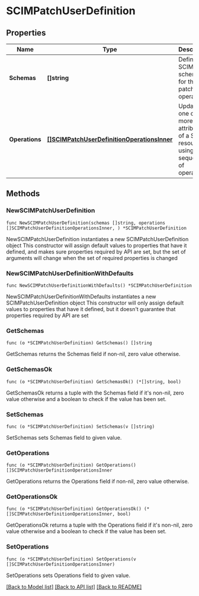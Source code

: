 # SCIMPatchUserDefinition

## Properties

Name | Type | Description | Notes
------------ | ------------- | ------------- | -------------
**Schemas** | **[]string** | Defines the SCIM schemas for the patch operation | 
**Operations** | [**[]SCIMPatchUserDefinitionOperationsInner**](SCIMPatchUserDefinitionOperationsInner.md) | Updates one or more attributes of a SCIM resource using a sequence of operations | 

## Methods

### NewSCIMPatchUserDefinition

`func NewSCIMPatchUserDefinition(schemas []string, operations []SCIMPatchUserDefinitionOperationsInner, ) *SCIMPatchUserDefinition`

NewSCIMPatchUserDefinition instantiates a new SCIMPatchUserDefinition object
This constructor will assign default values to properties that have it defined,
and makes sure properties required by API are set, but the set of arguments
will change when the set of required properties is changed

### NewSCIMPatchUserDefinitionWithDefaults

`func NewSCIMPatchUserDefinitionWithDefaults() *SCIMPatchUserDefinition`

NewSCIMPatchUserDefinitionWithDefaults instantiates a new SCIMPatchUserDefinition object
This constructor will only assign default values to properties that have it defined,
but it doesn't guarantee that properties required by API are set

### GetSchemas

`func (o *SCIMPatchUserDefinition) GetSchemas() []string`

GetSchemas returns the Schemas field if non-nil, zero value otherwise.

### GetSchemasOk

`func (o *SCIMPatchUserDefinition) GetSchemasOk() (*[]string, bool)`

GetSchemasOk returns a tuple with the Schemas field if it's non-nil, zero value otherwise
and a boolean to check if the value has been set.

### SetSchemas

`func (o *SCIMPatchUserDefinition) SetSchemas(v []string)`

SetSchemas sets Schemas field to given value.


### GetOperations

`func (o *SCIMPatchUserDefinition) GetOperations() []SCIMPatchUserDefinitionOperationsInner`

GetOperations returns the Operations field if non-nil, zero value otherwise.

### GetOperationsOk

`func (o *SCIMPatchUserDefinition) GetOperationsOk() (*[]SCIMPatchUserDefinitionOperationsInner, bool)`

GetOperationsOk returns a tuple with the Operations field if it's non-nil, zero value otherwise
and a boolean to check if the value has been set.

### SetOperations

`func (o *SCIMPatchUserDefinition) SetOperations(v []SCIMPatchUserDefinitionOperationsInner)`

SetOperations sets Operations field to given value.



[[Back to Model list]](../README.md#documentation-for-models) [[Back to API list]](../README.md#documentation-for-api-endpoints) [[Back to README]](../README.md)


